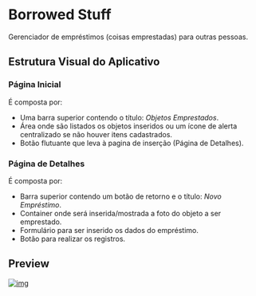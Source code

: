 <!-- # borrowed_stuff

A new Flutter project.

## Getting Started

This project is a starting point for a Flutter application.

A few resources to get you started if this is your first Flutter project:

- [Lab: Write your first Flutter app](https://flutter.dev/docs/get-started/codelab)
- [Cookbook: Useful Flutter samples](https://flutter.dev/docs/cookbook)

For help getting started with Flutter, view our
[online documentation](https://flutter.dev/docs), which offers tutorials,
samples, guidance on mobile development, and a full API reference. -->

<h1>Borrowed Stuff</h1>
    <p>Gerenciador de empréstimos (coisas emprestadas) para outras pessoas.</p>
    <h2>Estrutura Visual do Aplicativo</h2>
        <h3>Página Inicial</h3>
        É composta por:
        <ul>
            <li>
                Uma barra superior contendo o título: <em>Objetos Emprestados</em>.
            </li>
            <li>
                Área onde são listados os objetos inseridos ou um ícone de alerta centralizado se não houver itens
                cadastrados.
            </li>
            <li>
                Botão flutuante que leva à pagina de inserção (Página de Detalhes).
            </li>
        </ul>
        <h3>Página de Detalhes</h3>
        É composta por:
        <ul>
            <li>
                Barra superior contendo um botão de retorno e o título: <em>Novo Empréstimo</em>.
            </li>
            <li>
                Container onde será inserida/mostrada a foto do objeto a ser emprestado.
            </li>
            <li>
                Formulário para ser inserido os dados do empréstimo.
            </li>
            <li>
                Botão para realizar os registros.
            </li>
        </ul>
    <h2>Preview</h2>
        <!-- [![Watch the video](https://img.youtube.com/vi/6me0-K_5b2I/maxresdefault.jpg)](https://www.youtube.com/watch?v=6me0-K_5b2I) -->

[![img](https://img.youtube.com/vi/6me0-K_5b2I/hqdefault.jpg)](https://www.youtube.com/watch?v=6me0-K_5b2I)
